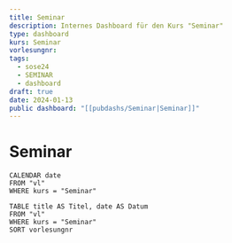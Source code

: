 ```yaml
---
title: Seminar
description: Internes Dashboard für den Kurs "Seminar"
type: dashboard
kurs: Seminar
vorlesungnr: 
tags:
  - sose24
  - SEMINAR
  - dashboard
draft: true
date: 2024-01-13
public dashboard: "[[pubdashs/Seminar|Seminar]]"
---
```

# Seminar


```dataview
CALENDAR date
FROM "vl"
WHERE kurs = "Seminar"
```

```dataview
TABLE title AS Titel, date AS Datum
FROM "vl"
WHERE kurs = "Seminar"
SORT vorlesungnr
```
